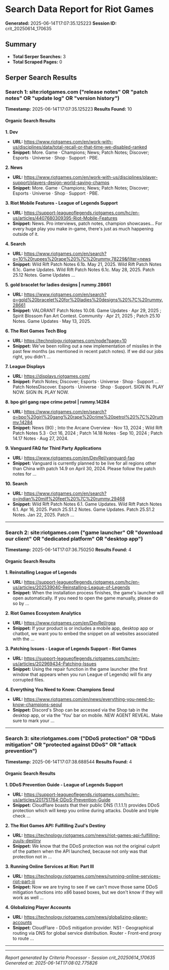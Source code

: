 # Search Data Report for Riot Games
**Generated:** 2025-06-14T17:07:35.125223
**Session ID:** crit_20250614_170635

## Summary
* **Total Serper Searches:** 3
* **Total Scraped Pages:** 0

## Serper Search Results

### Search 1: site:riotgames.com ("release notes" OR "patch notes" OR "update log" OR "version history")
**Timestamp:** 2025-06-14T17:07:35.125223
**Results Found:** 10

#### Organic Search Results
**1. Dev**
* **URL:** https://www.riotgames.com/en/work-with-us/disciplines/data/total-recall-or-that-time-we-disabled-ranked
* **Snippet:** More. Game · Champions; News; Patch Notes; Discover; Esports · Universe · Shop · Support · PBE.

**2. News**
* **URL:** https://www.riotgames.com/en/work-with-us/disciplines/player-support/players-design-world-saving-champs
* **Snippet:** More. Game · Champions; News; Patch Notes; Discover; Esports · Universe · Shop · Support · PBE.

**3. Riot Mobile Features - League of Legends Support**
* **URL:** https://support-leagueoflegends.riotgames.com/hc/en-us/articles/4407680309395-Riot-Mobile-Features
* **Snippet:** News. Pro interviews, patch notes, champion showcases… For every huge play you make in-game, there's just as much happening outside of it.

**4. Search**
* **URL:** https://www.riotgames.com/en/search?q=10%20rupees%20rape%20%7C%20rummy.78229&filter=news
* **Snippet:** Wild Rift Patch Notes 6.1b. May 21, 2025. Wild Rift Patch Notes 6.1c. Game Updates. Wild Rift Patch Notes 6.1c. May 28, 2025. Patch 25.12 Notes. Game Updates ...

**5. gold bracelet for ladies designs | rummy.28661**
* **URL:** https://www.riotgames.com/en/search?q=gold%20bracelet%20for%20ladies%20designs%20%7C%20rummy.28661
* **Snippet:** VALORANT Patch Notes 10.08. Game Updates · Apr 29, 2025 ; Spirit Blossom Fan Art Contest. Community · Apr 21, 2025 ; Patch 25.10 Notes. Game Updates · May 13, 2025.

**6. The Riot Games Tech Blog**
* **URL:** https://technology.riotgames.com/node?page=10
* **Snippet:** We've been rolling out a new implementation of missiles in the past few months (as mentioned in recent patch notes). If we did our jobs right, you didn't ...

**7. League Displays**
* **URL:** https://displays.riotgames.com/
* **Snippet:** Patch Notes; Discover; Esports · Universe · Shop · Support ... Patch NotesDiscover. Esports · Universe · Shop · Support. SIGN IN. PLAY NOW. SIGN IN. PLAY NOW.

**8. bpo girl gang rape crime petrol | rummy.14284**
* **URL:** https://www.riotgames.com/en/search?q=bpo%20girl%20gang%20rape%20crime%20petrol%20%7C%20rummy.14284
* **Snippet:** News (90) ; Into the Arcane Overview · Nov 13, 2024 ; Wild Rift Patch Notes 5.3 · Oct 16, 2024 ; Patch 14.18 Notes · Sep 10, 2024 ; Patch 14.17 Notes · Aug 27, 2024.

**9. Vanguard FAQ for Third Party Applications**
* **URL:** https://www.riotgames.com/en/DevRel/vanguard-faq
* **Snippet:** Vanguard is currently planned to be live for all regions other than China with patch 14.9 on April 30, 2024. Please follow the patch notes for ...

**10. Search**
* **URL:** https://www.riotgames.com/en/search?q=indian%20milf%20feet%20%7C%20rummy.29468
* **Snippet:** Wild Rift Patch Notes 6.1. Game Updates. Wild Rift Patch Notes 6.1. Apr 16, 2025. Patch 25.S1.2 Notes. Game Updates. Patch 25.S1.2 Notes. Jan 22, 2025. Patch ...

---

### Search 2: site:riotgames.com ("game launcher" OR "download our client" OR "dedicated platform" OR "desktop app")
**Timestamp:** 2025-06-14T17:07:36.750250
**Results Found:** 4

#### Organic Search Results
**1. Reinstalling League of Legends**
* **URL:** https://support-leagueoflegends.riotgames.com/hc/en-us/articles/202539040-Reinstalling-League-of-Legends
* **Snippet:** When the installation process finishes, the game's launcher will open automatically. If you need to open the game manually, please do so by ...

**2. Riot Games Ecosystem Analytics**
* **URL:** https://www.riotgames.com/en/DevRel/rgea
* **Snippet:** If your product is or includes a mobile app, desktop app or chatbot, we want you to embed the snippet on all websites associated with the ...

**3. Patching Issues - League of Legends Support - Riot Games**
* **URL:** https://support-leagueoflegends.riotgames.com/hc/en-us/articles/202969434-Patching-Issues
* **Snippet:** Using the repair function in the game launcher (the first window that appears when you run League of Legends) will fix any corrupted files.

**4. Everything You Need to Know: Champions Seoul**
* **URL:** https://www.riotgames.com/en/news/everything-you-need-to-know-champions-seoul
* **Snippet:** Discord's Shop can be accessed via the Shop tab in the desktop app, or via the 'You' bar on mobile. NEW AGENT REVEAL. Make sure to mark your ...

---

### Search 3: site:riotgames.com ("DDoS protection" OR "DDoS mitigation" OR "protected against DDoS" OR "attack prevention")
**Timestamp:** 2025-06-14T17:07:38.688544
**Results Found:** 4

#### Organic Search Results
**1. DDoS Prevention Guide - League of Legends Support**
* **URL:** https://support-leagueoflegends.riotgames.com/hc/en-us/articles/201751764-DDoS-Prevention-Guide
* **Snippet:** Cloudflare boasts that their public DNS (1.1.1.1) provides DDoS protection which will keep you online during attacks. Double and triple check ...

**2. The Riot Games API: Fulfilling Zuul's Destiny**
* **URL:** https://technology.riotgames.com/news/riot-games-api-fulfilling-zuuls-destiny
* **Snippet:** We know that the DDoS protection was not the original culprit of the pattern when the API launched, because not only was that protection not in ...

**3. Running Online Services at Riot: Part III**
* **URL:** https://technology.riotgames.com/news/running-online-services-riot-part-iii
* **Snippet:** Now we are trying to see if we can't move those same DDoS mitigation functions into x86 based boxes, but we don't know if they will work as well ...

**4. Globalizing Player Accounts**
* **URL:** https://technology.riotgames.com/news/globalizing-player-accounts
* **Snippet:** CloudFlare - DDoS mitigation provider. NS1 - Geographical routing via DNS for global service distribution. Router - Front-end proxy to route ...

---

---
*Report generated by Criteria Processor - Session crit_20250614_170635*
*Generated at: 2025-06-14T17:08:02.775826*